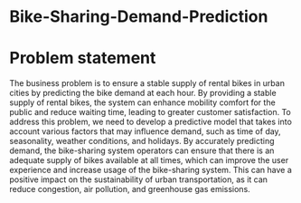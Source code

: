 # Bike-Sharing-Demand-Prediction

# Problem statement
The business problem is to ensure a stable supply of rental bikes in urban cities by predicting the bike demand at each hour. By providing a stable supply of rental bikes, the system can enhance mobility comfort for the public and reduce waiting time, leading to greater customer satisfaction.
To address this problem, we need to develop a predictive model that takes into account various factors that may influence demand, such as time of day, seasonality, weather conditions, and holidays. By accurately predicting demand, the bike-sharing system operators can ensure that there is an adequate supply of bikes available at all times, which can improve the user experience and increase usage of the bike-sharing system. This can have a positive impact on the sustainability of urban transportation, as it can reduce congestion, air pollution, and greenhouse gas emissions.
